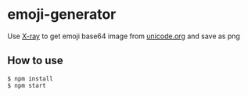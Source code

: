 # emoji-generator
Use [X-ray](https://github.com/lapwinglabs/x-ray) to get emoji base64 image from [unicode.org](http://unicode.org/emoji/charts/full-emoji-list.html) and save as png

## How to use
```
$ npm install
$ npm start
```
